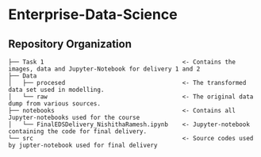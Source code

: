 # Enterprise-Data-Science

Repository Organization
------------

    ├── Task 1                                       <- Contains the images, data and Jupyter-Notebook for delivery 1 and 2
    ├── Data                    
    │   ├── procesed                                 <- The transformed data set used in modelling.
    │   └── raw                                      <- The original data dump from various sources.
    ├── notebooks                                    <- Contains all Jupyter-notebooks used for the course
    │   └── FinalEDSDelivery_NishithaRamesh.ipynb    <- Jupyter-notebook containing the code for final delivery.
    └── src                                          <- Source codes used by jupter-notebook used for final delivery
